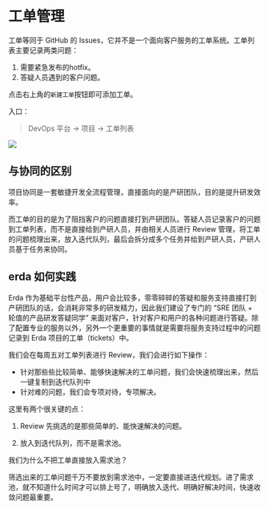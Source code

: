 # 工单管理

工单等同于 GitHub 的 Issues，它并不是一个面向客户服务的工单系统。工单列表主要记录两类问题：

1. 需要紧急发布的hotfix。
2. 答疑人员遇到的客户问题。

点击右上角的`新建工单`按钮即可添加工单。

入口：

> DevOps 平台 -> 项目 -> 工单列表

![](http://terminus-paas.oss-cn-hangzhou.aliyuncs.com/paas-doc/2021/07/29/a682dd53-2598-4359-9687-00f8aa8d76a6.png)

## 与协同的区别

项目协同是一套敏捷开发全流程管理，直接面向的是产研团队，目的是提升研发效率。

而工单的目的是为了阻挡客户的问题直接打到产研团队。答疑人员记录客户的问题到工单列表，而不是直接给到产研人员，并由相关人员进行 Review 管理，将工单的问题梳理出来，放入迭代队列，最后会拆分成多个任务并给到产研人员，产研人员基于任务来协同。



## erda 如何实践

Erda 作为基础平台性产品，用户会比较多，零零碎碎的答疑和服务支持直接打到产研团队的话，会消耗非常多的研发精力，因此我们建设了专门的 “SRE 团队 + 轮值的产品研发答疑同学” 来面对客户，针对客户和用户的各种问题进行答疑。除了配置专业的服务以外，另外一个更重要的事情就是需要将服务支持过程中的问题记录到 Erda 项目的工单（tickets）中。

我们会在每周五对工单列表进行 Review，我们会进行如下操作：

- 针对那些些比较简单、能够快速解决的工单问题，我们会快速梳理出来，然后一键复制到迭代队列中
- 针对难的问题，我们会专项对待，专项解决。

这里有两个很关键的点：

1. Review 先挑选的是那些简单的、能快速解决的问题。

2. 放入到迭代队列，而不是需求池。

我们为什么不把工单直接放入需求池？

筛选出来的工单问题千万不要放到需求池中，一定要直接进迭代规划。进了需求池，就不知道什么时间才可以排上号了，明确放入迭代、明确好解决时间，快速收敛问题最重要。